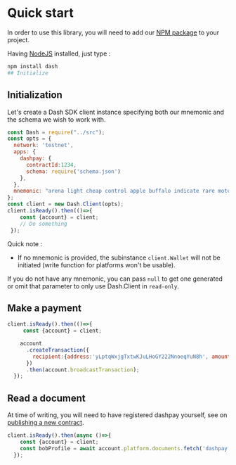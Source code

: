 # Quick start

In order to use this library, you will need to add our [NPM package](https://www.npmjs.com/dash) to your project.

Having [NodeJS](https://nodejs.org/) installed, just type :

```bash
npm install dash
## Initialize
```
## Initialization

Let's create a Dash SDK client instance specifying both our mnemonic and the schema we wish to work with.

```js
const Dash = require("../src");
const opts = {
  network: 'testnet',
  apps: {
    dashpay: {
      contractId:1234,
      schema: require('schema.json')
    },
  },
  mnemonic: "arena light cheap control apple buffalo indicate rare motor valid accident isolate",
};
const client = new Dash.Client(opts);
client.isReady().then(()=>{
    const {account} = client;
    // Do something
 });
```

Quick note :
- If no mnemonic is provided, the subinstance `client.Wallet` will not be initiated (write function for platforms won't be usable).

If you do not have any mnemonic, you can pass `null` to get one generated or omit that parameter to only use Dash.Client in `read-only`.  


## Make a payment

```js
client.isReady().then(()=>{
     const {account} = client;

    account
      .createTransaction({
        recipient:{address:'yLptqWxjgTxtwKJuLHoGY222NnoeqYuN8h', amount:0.12}
      })
      .then(account.broadcastTransaction);
  });
```

## Read a document 

At time of writing, you will need to have registered dashpay yourself, see on [publishing a new contract](/examples/publishing-a-new-contract.md).

```js
client.isReady().then(async ()=>{
    const {account} = client;
    const bobProfile = await account.platform.documents.fetch('dashpay.profile', {name:'bob'})
  });
```
